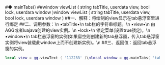 #◆ mainTabs()
##window viewList ( string tabTitle, userdata view, bool lock, userdara window )window viewList ( string tabTitle, userdata view, bool lock, userdara window )
##一、解释：将绘制的view显示在tab悬浮窗里进行绑定
##二、调用参数：\n ▪tabTitle▪\n     tab栏的字符串标题。\n ▪view▪\n     由AGG或者luajava创建的view实例。\n ▪lock▪\n     锁定菜单(设置true锁定)。\n ▪window▪\n     tab栏悬浮窗的实例(如果留空则创建新的tab悬浮窗，传入tab悬浮窗实例将view装载此window上而不创建新实例)。\n
##三、返回值：返回tab悬浮窗的实例。
```lua
local view = gg.viewText ( '112233' )\nlocal window = gg.mainTabs( 'tab栏1' , view , false )\nlocal view = gg.viewText ( '223344' )\ngg.mainTabs( 'tab栏2' , view , false , window )\nlocal view = gg.viewText ( '334455' )\ngg.mainTabs( 'tab栏3' , view , true , window )\nlocal view = gg.viewText ( '445566' )\ngg.mainTabs( '新tab栏' , view , false )

